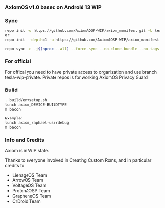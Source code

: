 ### AxiomOS v1.0 based on Android 13 WIP ###

### Sync ###
```bash
repo init -u https://github.com/AxiomAOSP-WIP/axiom_manifest.git -b tesla-wip
or
repo init --depth=1 -u https://github.com/AxiomAOSP-WIP/axiom_manifest.git -b tesla-wip

repo sync -c -j$(nproc --all) --force-sync --no-clone-bundle --no-tags
```

### For official ##
For offical you need to have private access to organization and use branch tesla-wip-private. Private repos is for working AxiomOS Privacy Guard

### Build ###
```bash
. build/envsetup.sh
lunch axiom_DEVICE-BUILDTYPE
m bacon

Example:
lunch axiom_raphael-userdebug
m bacon
```

### Info and Credits ###
Axiom is in WIP state.

Thanks to everyone involved in Creating Custom Roms, and in particular credits to
- LienageOS Team
- ArrowOS Team
- VoltageOS Team
- ProtonAOSP Team
- GrapheneOS Team
- CrDroid Team
